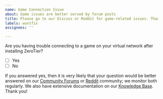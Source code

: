 ```yaml
---
name: Game Connection Issue
about: Game issues are better served by forum posts
title: Please go to our Discuss or Reddit for game-related issues. Thanks!
labels: wontfix
assignees: ''

---
```


Are you having trouble connecting to a game on your virtual network after installing ZeroTier?

- [ ] Yes
- [ ] No

If you answered yes, then it is very likely that your question would be better answered on
our [Community Forums](https://discuss.zerotier.com) or [Reddit](https://www.reddit.com/r/zerotier/)
community; we monitor both regularly. We also have extensive documentation on
our [Knowledge Base](https://zerotier.atlassian.net/wiki/spaces/SD/overview). Thank you!
